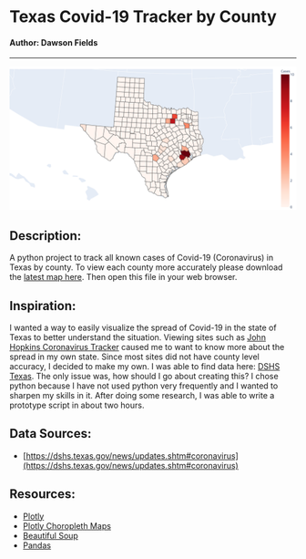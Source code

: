 # Texas Covid-19 Tracker by County
#### Author: Dawson Fields
---

![Latest](tracking/latest.svg)

## Description:
A python project to track all known cases of Covid-19 (Coronavirus) in Texas by county. To view each county more accurately please download the [latest map here](tracking/latest.html). Then open this file in your web browser.

## Inspiration:
 I wanted a way to easily visualize the spread of Covid-19 in the state of Texas to better understand the situation. Viewing sites such as [John Hopkins Coronavirus Tracker](https://www.arcgis.com/apps/opsdashboard/index.html#/bda7594740fd40299423467b48e9ecf6) caused me to want to know more about the spread in my own state. Since most sites did not have county level accuracy, I decided to make my own. I was able to find data here: [DSHS Texas](https://dshs.texas.gov/news/updates.shtm#coronavirus). The only issue was, how should I go about creating this?
 I chose python because I have not used python very frequently and I wanted to sharpen my skills in it. After doing some research, I was able to write a prototype script in about two hours.

## Data Sources:
- [https://dshs.texas.gov/news/updates.shtm#coronavirus](https://dshs.texas.gov/news/updates.shtm#coronavirus)

## Resources:
- [Plotly](https://plot.ly/)
- [Plotly Choropleth Maps](https://plot.ly/python/choropleth-maps/)
- [Beautiful Soup](https://www.crummy.com/software/BeautifulSoup/)
- [Pandas](https://pandas.pydata.org/)
